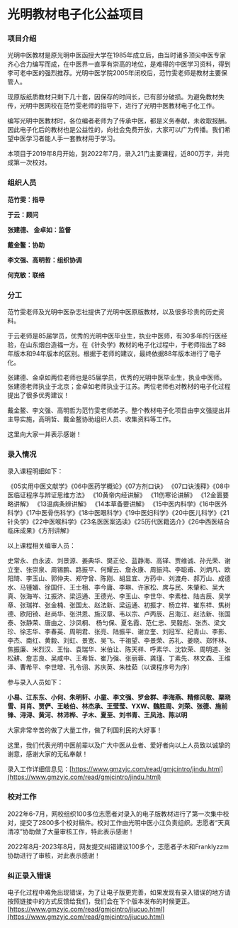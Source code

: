 

# 光明教材电子化公益项目 

### 项目介绍

光明中医教材是原光明中医函授大学在1985年成立后，由当时诸多顶尖中医专家齐心合力编写而成，在中医界一直享有崇高的地位，是难得的中医学习资料，得到李可老中医的强烈推荐。光明中医学院2005年闭校后，范竹雯老师是教材主要保管人。

现原版纸质教材只剩下几十套，因保存的时间长，已有部分破损。为避免教材失传，光明中医网校在范竹雯老师的指导下，进行了光明中医教材电子化工作。

编写光明中医教材时，各位编者老师为了传承中医，都是义务奉献，未收取报酬。因此电子化后的教材也是公益性的，向社会免费开放，大家可以广为传播。我们希望中医学习者能人手一套教材用于学习。

本项目于2019年8月开始，到2022年7月，录入21门主要课程，近800万字，并完成第一次校对。

### 组织人员

**范竹雯：指导**

**于云：顾问**

**张建德、 金卓如：监督**

**戴金鳌：协助**

**李文强、高明哲：组织协调**

**何克敏：联络**

### 分工

范竹雯老师及光明中医杂志社提供了光明中医原版教材，以及很多珍贵的历史资料。

于云老师是85届学员，优秀的光明中医毕业生，执业中医师，有30多年的行医经验，在山东烟台造福一方。在《针灸学》教材的电子化过程中，于老师指出了88年版本和94年版本的区别。根据于老师的建议，最终依据88年版本进行了电子化。

张建德、金卓如两位老师也是85届学员，优秀的光明中医毕业生，执业中医师。张建德老师执业于北京；金卓如老师执业于江苏。两位老师也对教材的电子化过程提出了很多优秀建议！

戴金鳌、李文强、高明哲为范竹雯老师弟子。整个教材电子化项目由李文强提出并主导实施，高明哲、戴金鳌协助组织人员、收集资料等工作。

这里向大家一并表示感谢！

### 录入情况

录入课程明细如下：

《05实用中医文献学》《06中医药学概论》《07方剂口诀》 《07口诀浅释》《08中医临证程序与辨证思维方法》 《10黄帝内经讲解》  《11伤寒论讲解》  《12金匮要略讲解》  《13温病条辨讲解》  《14本草备要讲解》 《15中医内科学》《16中医外科学》《17中医骨伤科学》《18中医眼科学》《19中医妇科学》《20中医儿科学》《21针灸学》《22中医喉科学》《23名医医案选读》《25历代医籍选介》《26中西医结合临床成果》《方剂讲解》   

以上课程相关编审人员：

史常永、白永波、刘景源、姜典华、樊正伦、蓝静海、高铎、贾维诚、孙光荣、谢立奎、张崇泉、周锡鹏、路振平、何耀云、詹永康、周振鸿、李聪甫、刘炳凡、欧阳琦、李玉山、郭仲夫、郑守曾、陈刚、胡显宜、方药中、刘渡舟、郝万山、成德水、马锺媚、徐国仟、王士相、李今庸、李琳、许家松、席与民、朱肇和、吴大真、张海岑、江振济、梁运通、王德光、李玉山、李世华、李素桂、陆吉辰、吴学章、张瑞祥、张金楠、张国太、赵法新、梁运通、初振才、杨立祥、崔东祥、焦树德、欧阳锜、赵尚华、张洪恩、施汉章、韦以宗、卢丙辰、吕海江、赵法新、张国泰、张静荣、唐由之、沙凤桐、  杨匀保、夏名霞、范仁忠、吴毅彪、张杰、梁文珍、徐志华、李春英、周明君、张亮、陆振平、谢立奎、刘冠军、纪青山、李影、李杰、南红、黄毅、刘虹、景宽、吴飞、干祖望、李景荣、苏礼、姜晓、郑怀林、焦振廉、米烈汉、王怡、袁瑞华、米伯让、陈天祥、呼素华、沈钦荣、周明道、张松耕、詹志良、吴咸中、王希哲、崔乃强、张丽蓉、龚瑾、丁素先、林文森、王维泽、曹希平、李世增、孔令诩、苏庆英、朱桂茹（以课程序号为序）

参与录入人员如下：

**小易、江东东、小何、朱明轩、小童、李文强、罗金群、李海燕、精修风敬、粟晓雪、肖肖、贾俨、王岐伯、林杰承、王莹莹、YXW、魏胜周、刘荣、张德、施前锋、浔浔、黄河、林沛桦、子木、夏至、刘书青、王凤池、陈以明**

大家非常辛苦的做了大量工作，做了利国利民的大好事！

这里，我们代表光明中医前辈以及广大中医从业者、爱好者向以上人员致以诚挚的谢意，感谢大家的无私奉献！

录入工作详细信息见：[https://www.gmzyjc.com/read/gmjcintro/jindu.html](https://www.gmzyjc.com/read/gmjcintro/jindu.html)

### 校对工作

2022年6-7月，网校组织100多位志愿者对录入的电子版教材进行了第一次集中校对，提交了2800多个校对稿件。校对工作由光明中医小江负责组织。志愿者“天真清凉”协助做了大量审核工作，特此表示感谢！ 

2022年8月-2023年8月，网友提交纠错建议100多个，志愿者子木和Franklyzzm 协助进行了审核，对此表示感谢！

### 纠正录入错误

电子化过程中难免出现错误，为了让电子版更完善，如果发现有录入错误的地方请按照链接中的方式反馈给我们，我们会在下个版本发布的时候更正。[https://www.gmzyjc.com/read/gmjcintro/jiucuo.html](https://www.gmzyjc.com/read/gmjcintro/jiucuo.html)

